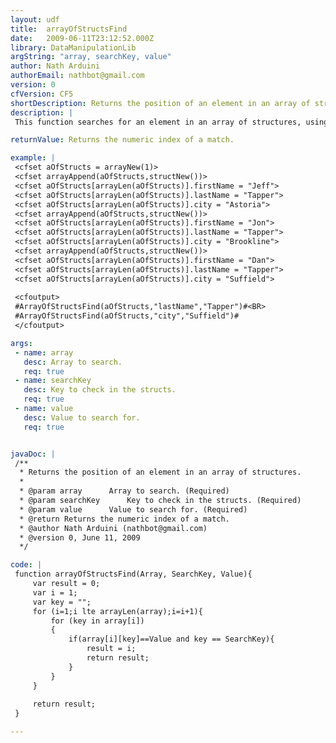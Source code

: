 ```yaml
---
layout: udf
title:  arrayOfStructsFind
date:   2009-06-11T23:12:52.000Z
library: DataManipulationLib
argString: "array, searchKey, value"
author: Nath Arduini
authorEmail: nathbot@gmail.com
version: 0
cfVersion: CF5
shortDescription: Returns the position of an element in an array of structures.
description: |
 This function searches for an element in an array of structures, using the key name and a value as criteria.

returnValue: Returns the numeric index of a match.

example: |
 <cfset aOfStructs = arrayNew(1)>
 <cfset arrayAppend(aOfStructs,structNew())>
 <cfset aOfStructs[arrayLen(aOfStructs)].firstName = "Jeff">
 <cfset aOfStructs[arrayLen(aOfStructs)].lastName = "Tapper">
 <cfset aOfStructs[arrayLen(aOfStructs)].city = "Astoria">
 <cfset arrayAppend(aOfStructs,structNew())>
 <cfset aOfStructs[arrayLen(aOfStructs)].firstName = "Jon">
 <cfset aOfStructs[arrayLen(aOfStructs)].lastName = "Tapper">
 <cfset aOfStructs[arrayLen(aOfStructs)].city = "Brookline">
 <cfset arrayAppend(aOfStructs,structNew())>
 <cfset aOfStructs[arrayLen(aOfStructs)].firstName = "Dan">
 <cfset aOfStructs[arrayLen(aOfStructs)].lastName = "Tapper">
 <cfset aOfStructs[arrayLen(aOfStructs)].city = "Suffield">
 
 <cfoutput>
 #ArrayOfStructsFind(aOfStructs,"lastName","Tapper")#<BR>
 #ArrayOfStructsFind(aOfStructs,"city","Suffield")#
 </cfoutput>

args:
 - name: array
   desc: Array to search.
   req: true
 - name: searchKey
   desc: Key to check in the structs.
   req: true
 - name: value
   desc: Value to search for.
   req: true


javaDoc: |
 /**
  * Returns the position of an element in an array of structures.
  * 
  * @param array      Array to search. (Required)
  * @param searchKey      Key to check in the structs. (Required)
  * @param value      Value to search for. (Required)
  * @return Returns the numeric index of a match. 
  * @author Nath Arduini (nathbot@gmail.com) 
  * @version 0, June 11, 2009 
  */

code: |
 function arrayOfStructsFind(Array, SearchKey, Value){
     var result = 0;
     var i = 1;
     var key = "";
     for (i=1;i lte arrayLen(array);i=i+1){
         for (key in array[i])
         {
             if(array[i][key]==Value and key == SearchKey){
                 result = i;
                 return result;
             }
         }
     }
     
     return result;
 }

---
```


